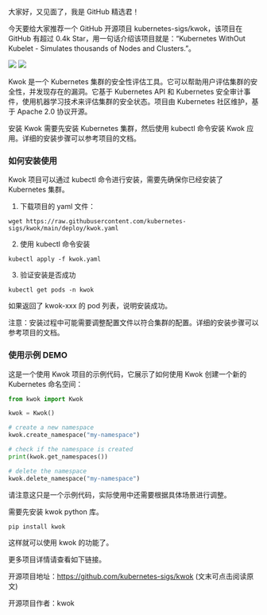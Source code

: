 
大家好，又见面了，我是 GitHub 精选君！

今天要给大家推荐一个 GitHub 开源项目 kubernetes-sigs/kwok，该项目在 GitHub 有超过 0.4k Star，用一句话介绍该项目就是：“Kubernetes WithOut Kubelet -  Simulates thousands of Nodes and Clusters.”。

![](https://raw.githubusercontent.com/kubernetes-sigs/kwok/master/./logo/kwok.svg)
![](https://raw.githubusercontent.com/kubernetes-sigs/kwok/master/./demo/manage-clusters.svg)

Kwok 是一个 Kubernetes 集群的安全性评估工具。它可以帮助用户评估集群的安全性，并发现存在的漏洞。它基于 Kubernetes API 和 Kubernetes 安全审计事件，使用机器学习技术来评估集群的安全状态。项目由 Kubernetes 社区维护，基于 Apache 2.0 协议开源。

安装 Kwok 需要先安装 Kubernetes 集群，然后使用 kubectl 命令安装 Kwok 应用。详细的安装步骤可以参考项目的文档。



### 如何安装使用

Kwok 项目可以通过 kubectl 命令进行安装，需要先确保你已经安装了 Kubernetes 集群。

1. 下载项目的 yaml 文件：
```
wget https://raw.githubusercontent.com/kubernetes-sigs/kwok/main/deploy/kwok.yaml
```

2. 使用 kubectl 命令安装
```
kubectl apply -f kwok.yaml
```

3. 验证安装是否成功
```
kubectl get pods -n kwok
```

如果返回了 kwok-xxx 的 pod 列表，说明安装成功。

注意：安装过程中可能需要调整配置文件以符合集群的配置。详细的安装步骤可以参考项目的文档。


### 使用示例 DEMO

这是一个使用 Kwok 项目的示例代码，它展示了如何使用 Kwok 创建一个新的 Kubernetes 命名空间：

```python
from kwok import Kwok

kwok = Kwok()

# create a new namespace
kwok.create_namespace("my-namespace")

# check if the namespace is created
print(kwok.get_namespaces())

# delete the namespace
kwok.delete_namespace("my-namespace")
```

请注意这只是一个示例代码，实际使用中还需要根据具体场景进行调整。

需要先安装 kwok python 库。

```sh
pip install kwok
```

这样就可以使用 kwok 的功能了。


更多项目详情请查看如下链接。

开源项目地址：https://github.com/kubernetes-sigs/kwok  (文末可点击阅读原文)

开源项目作者：kwok

